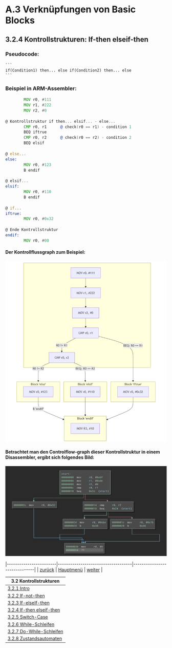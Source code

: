 # A.3 Verknüpfungen von Basic Blocks
## 3.2.4 Kontrollstrukturen: If-then elseif-then

### Pseudocode:
    ```
    if(Condition1) then... else if(Condition2) then... else
    ```

### Beispiel in ARM-Assembler:
```asm
        MOV r0, #111
        MOV r1, #222
        MOV r2, #0

@ Kontrollstruktur if then... elsif... - else...     
        CMP r0, r1      @ check(r0 == r1) - condition 1
        BEQ iftrue  
        CMP r0, r2      @ check(r0 == r2) - condition 2
        BEQ elsif

@ else...        
else:
        MOV r0, #123
        B endif

@ elsif...
elsif:
        MOV r0, #110
        B endif

@ if...
iftrue:
        MOV r0, #0x32

@ Ende Kontrollstruktur
endif:
        MOV r0, #00
```
#### Der Kontrollflussgraph zum Beispiel:

![Screenshot of Example Program](./If-then_elseif-then_fc.png)

#### Betrachtet man den Controlflow-graph dieser Kontrollstruktur in einem Disassembler, ergibt sich folgendes Bild:

![If-then elseif-then](./If-then_elseif-then.png)

|------------------------|------------------------------------|------------------------------|
|   [zurück](ifelse.md)  |   [Hauptmenü](../ueberblick.md)    |   [weiter](switchcase.md)    |


| **3.2 Kontrollstrukturen**                                            |
|-----------------------------------------------------------------------|
| [3.2.1 Intro](../ctrlstrukturen/ctrlstrcts.md)                        |
| [3.2.2 If-not-then](../ctrlstrukturen/ifnotthen.md)                   |
| [3.2.3 If-elseIf-then](../ctrlstrukturen/ifelse.md)                   |
| [3.2.4 If-then elseif-then](../ctrlstrukturen/If-then_elseif-then.md) |
| [3.2.5 Switch-Case](../ctrlstrukturen/switchcase.md)                  |
| [3.2.6 While-Schleifen](../ctrlstrukturen/while.md)                   |
| [3.2.7 Do-While-Schleifen](../ctrlstrukturen/do_while.md)             |
| [3.2.8 Zustandsautomaten](../Statemachine/Statemach.md)               |